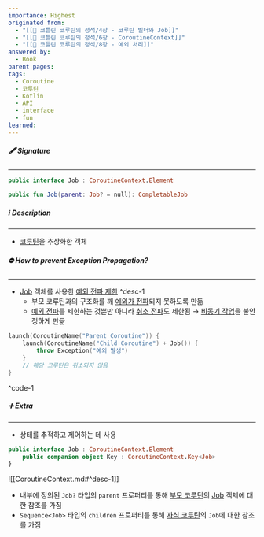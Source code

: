 ```yaml
---
importance: Highest
originated from:
  - "[[📘 코틀린 코루틴의 정석/4장 - 코루틴 빌더와 Job]]"
  - "[[📘 코틀린 코루틴의 정석/6장 - CoroutineContext]]"
  - "[[📘 코틀린 코루틴의 정석/8장 - 예외 처리]]"
answered by:
  - Book
parent pages: 
tags:
  - Coroutine
  - 코루틴
  - Kotlin
  - API
  - interface
  - fun
learned:
---
```

##### 🖋️ Signature
---
```Kotlin
public interface Job : CoroutineContext.Element
```

```Kotlin
public fun Job(parent: Job? = null): CompletableJob
```

##### ℹ️ Description
---
- [코루틴](코루틴.md)을 추상화한 객체

##### ⛔️ How to prevent Exception Propagation?
---
- [Job](Job.md) 객체를 사용한 [예외 전파 제한](예외%20전파%20제한.md) ^desc-1
	- 부모 코루틴과의 구조화를 깨 [예외가 전파](예외%20전파.md)되지 못하도록 만듦
	- [예외 전파](예외%20전파.md)를 제한하는 것뿐만 아니라 [취소 전파](취소%20전파.md)도 제한됨 → [비동기 작업](비동기%20작업.md)을 불안정하게 만듦
```Kotlin
launch(CoroutineName("Parent Coroutine")) {
	launch(CoroutineName("Child Coroutine") + Job()) {
	    throw Exception("예외 발생")
	}
	// 해당 코루틴은 취소되지 않음
}
```
^code-1

##### ➕ Extra
---
- 상태를 추적하고 제어하는 데 사용
```Kotlin
public interface Job : CoroutineContext.Element
    public companion object Key : CoroutineContext.Key<Job>
}
```
![[CoroutineContext.md#^desc-1]]
- 내부에 정의된 `Job?` 타입의 `parent` 프로퍼티를 통해 [부모 코루틴](부모%20코루틴.md)의 [Job](Job.md) 객체에 대한 참조를 가짐
- `Sequence<Job>` 타입의 `children` 프로퍼티를 통해 [자식 코루틴](자식%20코루틴.md)의 `Job`에 대한 참조를 가짐
